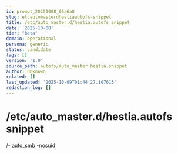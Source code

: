 ```yaml
---
id: prompt_20251008_06a6a0
slug: etcautomasterdhestiaautofs-snippet
title: /etc/auto_master.d/hestia.autofs snippet
date: '2025-10-08'
tier: "beta"
domain: operational
persona: generic
status: candidate
tags: []
version: '1.0'
source_path: autofs/auto_master.hestia.snippet
author: Unknown
related: []
last_updated: '2025-10-09T01:44:27.107615'
redaction_log: []
---
```


# /etc/auto_master.d/hestia.autofs snippet
/-    auto_smb   -nosuid

